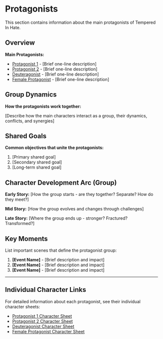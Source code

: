 # Protagonists

This section contains information about the main protagonists of Tempered In Hate.

## Overview

**Main Protagonists:**
- [Protagonist 1](./character-sheets/protagonist-1.md) - [Brief one-line description]
- [Protagonist 2](./character-sheets/protagonist-2.md) - [Brief one-line description]
- [Deuteragonist](./character-sheets/deuteragonist.md) - [Brief one-line description]
- [Female Protagonist](./character-sheets/female-protagonist.md) - [Brief one-line description]

## Group Dynamics

**How the protagonists work together:**

[Describe how the main characters interact as a group, their dynamics, conflicts, and synergies]

## Shared Goals

**Common objectives that unite the protagonists:**

1. [Primary shared goal]
2. [Secondary shared goal]
3. [Long-term shared goal]

## Character Development Arc (Group)

**Early Story:**
[How the group starts - are they together? Separate? How do they meet?]

**Mid Story:**
[How the group evolves and changes through challenges]

**Late Story:**
[Where the group ends up - stronger? Fractured? Transformed?]

## Key Moments

List important scenes that define the protagonist group:

1. **[Event Name]** - [Brief description and impact]
2. **[Event Name]** - [Brief description and impact]
3. **[Event Name]** - [Brief description and impact]

---

## Individual Character Links

For detailed information about each protagonist, see their individual character sheets:

- [Protagonist 1 Character Sheet](./character-sheets/protagonist-1.md)
- [Protagonist 2 Character Sheet](./character-sheets/protagonist-2.md)
- [Deuteragonist Character Sheet](./character-sheets/deuteragonist.md)
- [Female Protagonist Character Sheet](./character-sheets/female-protagonist.md)
